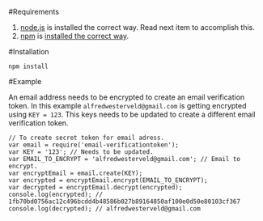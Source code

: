 #Requirements 

1. [node.js](http://nodejs.org/) is installed the correct way. Read next item to accomplish this. 
2. [npm](https://github.com/isaacs/npm) is [installed the correct way](https://gist.github.com/579814).

#Installation

    npm install 
    
#Example

An email address needs to be encrypted to create an email verification token. 
In this example `alfredwesterveld@gmail.com` is getting encrypted using `KEY = 123`.
This keys needs to be updated to create a different email verification token.

    // To create secret token for email adress.
    var email = require('email-verificationtoken');
    var KEY = '123'; // Needs to be updated.
    var EMAIL_TO_ENCRYPT = 'alfredwesterveld@gmail.com'; // Email to encrypt.
    var encryptEmail = email.create(KEY);
    var encrypted = encryptEmail.encrypt(EMAIL_TO_ENCRYPT); 
    var decrypted = encryptEmail.decrypt(encrypted);
    console.log(encrypted); // 1fb70bd0756ac12c496bcdd4b48586b027b89164850af100e0d50e80103cf367
    console.log(decrypted); // alfredwesterveld@gmail.com
